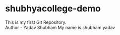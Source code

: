 # shubhyacollege-demo
This is my first Git Repository.
<br>
Author - Yadav Shubham 
My name is shubham yadav

